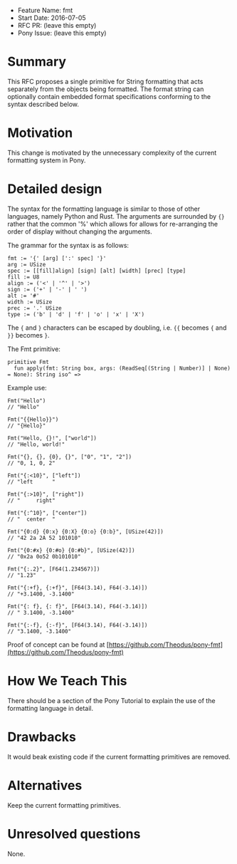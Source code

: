 - Feature Name: fmt
- Start Date: 2016-07-05
- RFC PR: (leave this empty)
- Pony Issue: (leave this empty)

# Summary

This RFC proposes a single primitive for String formatting that acts separately from the objects being formatted. The format string can optionally contain embedded format specifications conforming to the syntax described below.

# Motivation

This change is motivated by the unnecessary complexity of the current formatting system in Pony.

# Detailed design

The syntax for the formatting language is similar to those of other languages, namely Python and Rust. The arguments are surrounded by `{}` rather that the common '%' which allows for allows for re-arranging the order of display without changing the arguments.

The grammar for the syntax is as follows:
```
fmt := '{' [arg] [':' spec] '}'
arg := USize
spec := [[fill]align] [sign] [alt] [width] [prec] [type]
fill := U8
align := ('<' | '^' | '>')
sign := ('+' | '-' | ' ')
alt := '#'
width := USize
prec := '.' USize
type := ('b' | 'd' | 'f' | 'o' | 'x' | 'X')
```

The `{` and `}` characters can be escaped by doubling, i.e. `{{` becomes `{` and `}}` becomes `}`.

The Fmt primitive:
```pony
primitive Fmt
  fun apply(fmt: String box, args: (ReadSeq[(String | Number)] | None) = None): String iso^ =>
```

Example use:
```pony
Fmt("Hello")
// "Hello"

Fmt("{{Hello}}")
// "{Hello}"

Fmt("Hello, {}!", ["world"])
// "Hello, world!"

Fmt("{}, {}, {0}, {}", ["0", "1", "2"])
// "0, 1, 0, 2"

Fmt("{:<10}", ["left"])
// "left      "

Fmt("{:>10}", ["right"])
// "     right"

Fmt("{:^10}", ["center"])
// "  center  "

Fmt("{0:d} {0:x} {0:X} {0:o} {0:b}", [USize(42)])
// "42 2a 2A 52 101010"

Fmt("{0:#x} {0:#o} {0:#b}", [USize(42)])
// "0x2a 0o52 0b101010"

Fmt("{:.2}", [F64(1.234567)])
// "1.23"

Fmt("{:+f}, {:+f}", [F64(3.14), F64(-3.14)])
// "+3.1400, -3.1400"

Fmt("{: f}, {: f}", [F64(3.14), F64(-3.14)])
// " 3.1400, -3.1400"

Fmt("{:-f}, {:-f}", [F64(3.14), F64(-3.14)])
// "3.1400, -3.1400"
```

Proof of concept can be found at [https://github.com/Theodus/pony-fmt](https://github.com/Theodus/pony-fmt)

# How We Teach This

There should be a section of the Pony Tutorial to explain the use of the formatting language in detail.

# Drawbacks

It would beak existing code if the current formatting primitives are removed.

# Alternatives

Keep the current formatting primitives.

# Unresolved questions

None.
